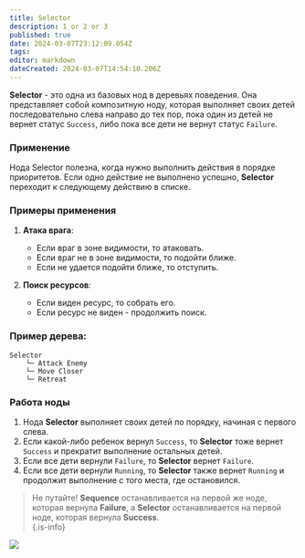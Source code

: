 ```yaml
---
title: Selector
description: 1 or 2 or 3
published: true
date: 2024-03-07T23:12:09.054Z
tags: 
editor: markdown
dateCreated: 2024-03-07T14:54:10.206Z
---
```


**Selector** - это одна из базовых нод в деревьях поведения. Она представляет собой композитную ноду, которая выполняет своих детей последовательно слева направо до тех пор, пока один из детей не вернет статус `Success`, либо пока все дети не вернут статус `Failure`.

### Применение
Нода Selector полезна, когда нужно выполнить действия в порядке приоритетов. Если одно действие не выполнено успешно, **Selector** переходит к следующему действию в списке.

### Примеры применения
1. **Атака врага**:
   - Если враг в зоне видимости, то атаковать.
   - Если враг не в зоне видимости, то подойти ближе.
   - Если не удается подойти ближе, то отступить.

2. **Поиск ресурсов**:
   - Если виден ресурс, то собрать его.
   - Если ресурс не виден - продолжить поиск.

### Пример дерева:
```
Selector
    └─ Attack Enemy
    └─ Move Closer
    └─ Retreat
```

### Работа ноды
1. Нода **Selector** выполняет своих детей по порядку, начиная с первого слева.
2. Если какой-либо ребенок вернул `Success`, то **Selector** тоже вернет `Success` и прекратит выполнение остальных детей.
3. Если все дети вернули `Failure`, то **Selector** вернет `Failure`.
4. Если все дети вернули `Running`, то **Selector** также вернет `Running` и продолжит выполнение с того места, где остановился.

> Не путайте! **Sequence** останавливается на первой же ноде, которая вернула **Failure**, а **Selector** останавливается на первой ноде, которая вернула **Success**.  
{.is-info}

![](https://i.imgur.com/pgaOalh.png)